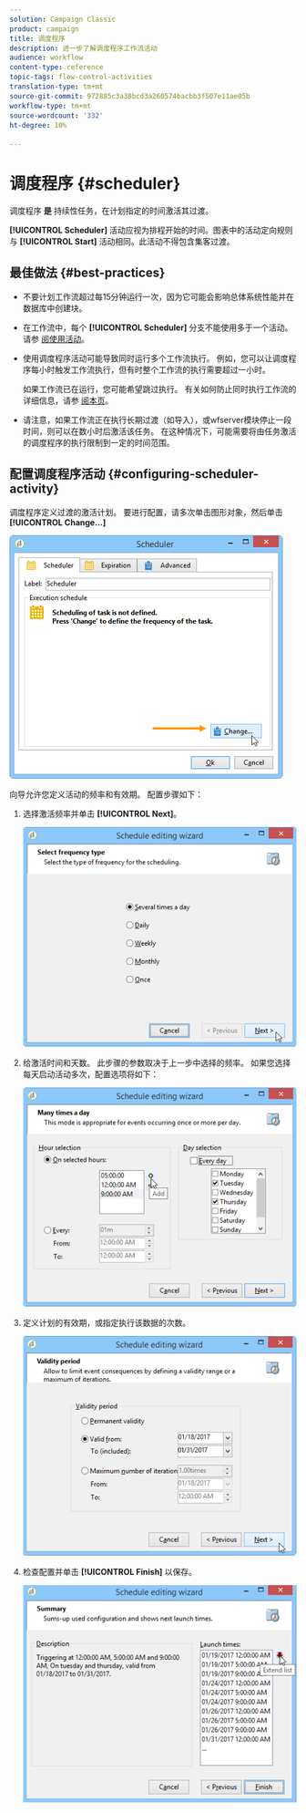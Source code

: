```yaml
---
solution: Campaign Classic
product: campaign
title: 调度程序
description: 进一步了解调度程序工作流活动
audience: workflow
content-type: reference
topic-tags: flow-control-activities
translation-type: tm+mt
source-git-commit: 972885c3a38bcd3a260574bacbb3f507e11ae05b
workflow-type: tm+mt
source-wordcount: '332'
ht-degree: 10%

---
```



# 调度程序 {#scheduler}

调度程序 **是** 持续性任务，在计划指定的时间激活其过渡。

**[!UICONTROL Scheduler]** 活动应视为排程开始的时间。图表中的活动定向规则与 **[!UICONTROL Start]** 活动相同。此活动不得包含集客过渡。

## 最佳做法 {#best-practices}

* 不要计划工作流超过每15分钟运行一次，因为它可能会影响总体系统性能并在数据库中创建块。

* 在工作流中，每个 **[!UICONTROL Scheduler]** 分支不能使用多于一个活动。 请参 [阅使用活动](../../workflow/using/workflow-best-practices.md#using-activities)。

* 使用调度程序活动可能导致同时运行多个工作流执行。 例如，您可以让调度程序每小时触发工作流执行，但有时整个工作流的执行需要超过一小时。

   如果工作流已在运行，您可能希望跳过执行。 有关如何防止同时执行工作流的详细信息，请参 [阅本页](../../workflow/using/monitoring-workflow-execution.md#preventing-simultaneous-multiple-executions)。

* 请注意，如果工作流正在执行长期过渡（如导入），或wfserver模块停止一段时间，则可以在数小时后激活该任务。 在这种情况下，可能需要将由任务激活的调度程序的执行限制到一定的时间范围。

## 配置调度程序活动 {#configuring-scheduler-activity}

调度程序定义过渡的激活计划。 要进行配置，请多次单击图形对象，然后单击 **[!UICONTROL Change...]**

![](assets/s_user_segmentation_scheduler.png)

向导允许您定义活动的频率和有效期。 配置步骤如下：

1. 选择激活频率并单击 **[!UICONTROL Next]**。

   ![](assets/s_user_segmentation_scheduler2.png)

1. 给激活时间和天数。 此步骤的参数取决于上一步中选择的频率。 如果您选择每天启动活动多次，配置选项将如下：

   ![](assets/s_user_segmentation_scheduler3.png)

1. 定义计划的有效期，或指定执行该数据的次数。

   ![](assets/s_user_segmentation_scheduler4.png)

1. 检查配置并单击 **[!UICONTROL Finish]** 以保存。

   ![](assets/s_user_segmentation_scheduler5.png)
